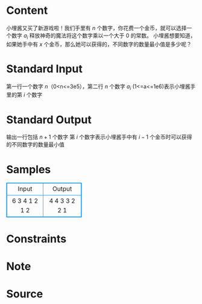 
# Content

小埋酱又买了新游戏啦！我们手里有 $n$ 个数字，你花费一个金币，就可以选择一个数字 $a_i$ 释放神奇的魔法将这个数字乘以一个大于 $0$ 的常数。
小埋酱想要知道，如果她手中有 $x$ 个金币，那么她可以获得的，不同数字的数量最小值是多少呢？

# Standard Input

第一行一个数字 $n$（0<n<=3e5），第二行 $n$ 个数字 $a_i$ (1<=a<=1e6)表示小埋酱手里的第 $i$ 个数字

# Standard Output

输出一行包括 $n+1$ 个数字 第 $i$ 个数字表示小埋酱手中有 $i-1$ 个金币时可以获得的不同数字的数量最小值

# Samples

<style>
        table,table tr th, table tr td { border:1px solid #0094ff; }
        table { width: 200px; min-height: 25px; line-height: 25px; text-align: center; border-collapse: collapse;}   
    </style>
<table>
	<tr>
		<td>Input</td>
		<td>Output</td>
	</tr>
<tr><td>6
3 4 1 2 1 2</td><td>4 4 3 3 2 2 1</td></tr></table>


# Constraints



# Note



# Source


